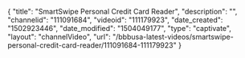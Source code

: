 {
    "title": "SmartSwipe Personal Credit Card Reader",
    "description": "",
    "channelid": "111091684",
    "videoid": "111179923",
    "date_created": "1502923446",
    "date_modified": "1504049177",
    "type": "captivate",
    "layout": "channelVideo",
    "url": "\/bbbusa-latest-videos\/smartswipe-personal-credit-card-reader\/111091684-111179923"
}